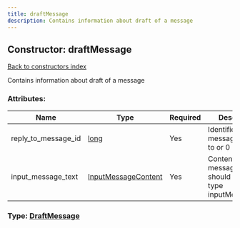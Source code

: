 ```yaml
---
title: draftMessage
description: Contains information about draft of a message
---
```

## Constructor: draftMessage  
[Back to constructors index](index.md)



Contains information about draft of a message

### Attributes:

| Name     |    Type       | Required | Description |
|----------|---------------|----------|-------------|
|reply\_to\_message\_id|[long](../types/long.md) | Yes|Identifier of a message to reply to or 0|
|input\_message\_text|[InputMessageContent](../types/InputMessageContent.md) | Yes|Content of a draft message, always should be of a type inputMessageText|



### Type: [DraftMessage](../types/DraftMessage.md)


